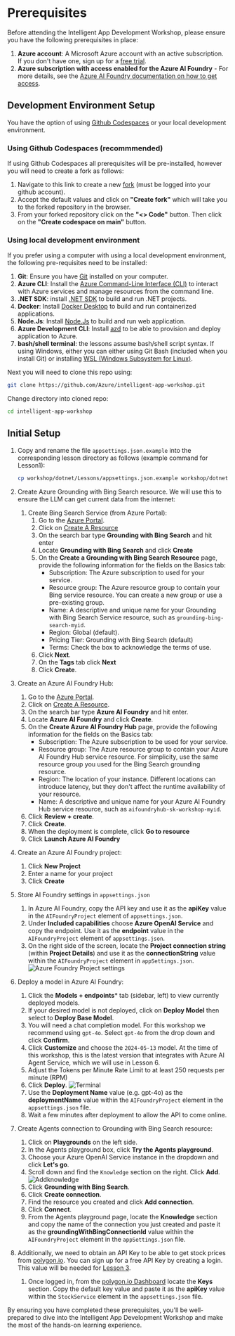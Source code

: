 # Prerequisites

Before attending the Intelligent App Development Workshop, please ensure you have the following prerequisites in place:

1. **Azure account**: A Microsoft Azure account with an active subscription. If you don't have one, sign up for a [free trial](https://azure.microsoft.com/en-us/free/).
1. **Azure subscription with access enabled for the Azure AI Foundry** - For more details, see the [Azure AI Foundry documentation on how to get access](https://learn.microsoft.com/en-us/azure/ai-studio/what-is-ai-studio#how-to-get-access). 

## Development Environment Setup

You have the option of using [Github Codespaces](https://docs.github.com/en/codespaces/getting-started/quickstart) or your local development environment.

### Using Github Codespaces (recommmended)

If using Github Codespaces all prerequisites will be pre-installed, however you will need to create a fork as follows:

1. Navigate to this link to create a new [fork](https://github.com/Azure/intelligent-app-workshop/fork) (must be logged into your github account).
1. Accept the default values and click on **"Create fork"** which will take you to the forked repository in the browser.
1. From your forked repository click on the **"<> Code"** button. Then click on the **"Create codespace on main"** button.

### Using local development environment

If you prefer using a computer with using a local development environment, the following pre-requisites need to be installed:

1. **Git**: Ensure you have [Git](https://git-scm.com/downloads) installed on your computer.
1. **Azure CLI**: Install the [Azure Command-Line Interface (CLI)](https://docs.microsoft.com/en-us/cli/azure/install-azure-cli) to interact with Azure services and manage resources from the command line.
1. **.NET SDK**: install [.NET SDK](https://dotnet.microsoft.com/en-us/download) to build and run .NET projects.
1. **Docker**: Install [Docker Desktop](https://www.docker.com/products/docker-desktop) to build and run containerized applications.
1. **Node.Js**: Install [Node.Js](https://nodejs.org/en/download/package-manager) to build and run web application.
1. **Azure Development CLI**: Install [azd](https://learn.microsoft.com/en-us/azure/developer/azure-developer-cli/install-azd) to be able to provision and deploy application to Azure.
1. **bash/shell terminal**: the lessons assume bash/shell script syntax. If using Windows, either you can either using Git Bash (included when you install Git) or installing [WSL (Windows Subsystem for Linux)](https://learn.microsoft.com/en-us/windows/wsl/install).

Next you will need to clone this repo using:

```bash
git clone https://github.com/Azure/intelligent-app-workshop.git
```

Change directory into cloned repo:

```bash
cd intelligent-app-workshop
```

## Initial Setup

1. Copy and rename the file `appsettings.json.example` into the corresponding lesson directory as follows (example command for Lesson1):

    ```bash
    cp workshop/dotnet/Lessons/appsettings.json.example workshop/dotnet/Lessons/Lesson1/appsettings.json
    ```

1. Create Azure Grounding with Bing Search resource. We will use this to ensure the LLM can get current data from the internet:

    1. Create Bing Search Service (from Azure Portal):
        1. Go to the [Azure Portal](https://portal.azure.com).
        1. Click on [Create A Resource](https://ms.portal.azure.com/#create/hub)
        1. On the search bar type **Grounding with Bing Search** and hit enter
        1. Locate **Grounding with Bing Search** and click **Create**
        1. On the **Create a Grounding with Bing Search Resource** page, provide the following information for the fields on the Basics tab:
            * Subscription: The Azure subscription to used for your service.
            * Resource group: The Azure resource group to contain your Bing service resource. You can create a new group or use a pre-existing group.
            * Name: A descriptive and unique name for your Grounding with Bing Search Service resource, such as `grounding-bing-search-myid`.
            * Region: Global (default).
            * Pricing Tier: Grounding with Bing Search (default)
            * Terms: Check the box to acknowledge the terms of use.
        1. Click **Next**.
        1. On the **Tags** tab click **Next**
        1. Click **Create**.

1. Create an Azure AI Foundry Hub:

    1. Go to the [Azure Portal](https://portal.azure.com).
    1. Click on [Create A Resource](https://ms.portal.azure.com/#create/hub).
    1. On the search bar type **Azure AI Foundry** and hit enter.
    1. Locate **Azure AI Foundry** and click **Create**.
    1. On the **Create Azure AI Foundry Hub** page, provide the following information for the fields on the Basics tab:
        * Subscription: The Azure subscription to be used for your service.
        * Resource group: The Azure resource group to contain your Azure AI Foundry Hub service resource. For simplicity, use the same resource group you used for the Bing Search grounding resource.
        * Region: The location of your instance. Different locations can introduce latency, but they don't affect the runtime availability of your resource.
        * Name: A descriptive and unique name for your Azure AI Foundry Hub service resource, such as `aifoundryhub-sk-workshop-myid`.
    1. Click **Review + create**.
    1. Click **Create**.
    1. When the deployment is complete, click **Go to resource**
    1. Click **Launch Azure AI Foundry**

1. Create an Azure AI Foundry project:

    1. Click **New Project**
    1. Enter a name for your project
    1. Click **Create**

1. Store AI Foundry settings in `appsettings.json`
    1. In Azure AI Foundry, copy the API key and use it as the **apiKey** value in the `AIFoundryProject` element of `appsettings.json`.
    1. Under **Included capabilities** choose **Azure OpenAI Service** and copy the endpoint. Use it as the **endpoint** value in the `AIFoundryProject` element of `appsettings.json`.
    1. On the right side of the screen, locate the **Project connection string** (within **Project Details**) and use it as the **connectionString** value within the `AIFoundryProject` element in `appSettings.json`.
            ![Azure Foundry Project settings](./images/ai-foundry-project.jpg)

1. Deploy a model in Azure AI Foundry:

    1. Click the **Models + endpoints*** tab (sidebar, left) to view currently deployed models.
    1. If your desired model is not deployed, click on **Deploy Model** then select to **Deploy Base Model**.
    1. You will need a chat completion model. For this workshop we recommend using `gpt-4o`. Select `gpt-4o` from the drop down and click **Confirm**.
    1. Click **Customize** and choose the `2024-05-13` model. At the time of this workshop, this is the latest version that integrates with Azure AI Agent Service, which we will use in Lesson 6.
    1. Adjust the Tokens per Minute Rate Limit to at least 250 requests per minute (RPM)
    1. Click **Deploy**.
        ![Terminal](./images/deploy-model.jpg)
    1. Use the **Deployment Name** value (e.g. gpt-4o) as the **deploymentName** value within the `AIFoundryProject` element in the `appsettings.json` file.
    1. Wait a few minutes after deployment to allow the API to come online.

1. Create Agents connection to Grounding with Bing Search resource:

    1. Click on **Playgrounds** on the left side.
    1. In the Agents playground box, click **Try the Agents playground**.
    1. Choose your Azure OpenAI Service instance in the dropdown and click **Let's go**.
    1. Scroll down and find the `Knowledge` section on the right. Click **Add**.
        ![Addknowledge](./images/add-knowledge.jpg)
    1. Click **Grounding with Bing Search**.
    1. Click **Create connection**.
    1. Find the resource you created and click **Add connection**.
    1. Click **Connect**.
    1. From the Agents playground page, locate the **Knowledge** section and copy the name of the connection you just created and paste it as the **groundingWithBingConnectionId** value within the `AIFoundryProject` element in the `appSettings.json` file.

1. Additionally, we need to obtain an API Key to be able to get stock prices from [polygon.io](https://polygon.io/dashboard/login). You can sign up for a free API Key by creating a login. This value will be needed for [Lesson 3](lesson3.md).
    1. Once logged in, from the [polygon.io Dashboard](https://polygon.io/dashboard) locate the **Keys** section. Copy the default key value and paste it as the **apiKey** value within the `StockService` element in the `appsettings.json` file.

By ensuring you have completed these prerequisites, you'll be well-prepared to dive into the Intelligent App Development Workshop and make the most of the hands-on learning experience.
